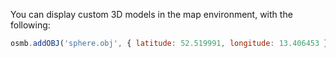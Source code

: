 <link rel="stylesheet" href="assets/OSMBuildings/OSMBuildings.css">
<link rel=stylesheet href=assets/tutorial_prep.css>
<script src=assets/OSMBuildings/OSMBuildings.js></script>

<div id='map'></div>

<script src=assets/tutorial_prep.js></script>

<script>
  map.setPosition({latitude: 52.519991, longitude: 13.406453});
  map.setTilt(30);
  map.setZoom(19);
  osmb.addOBJ('./assets/models/sphere.obj', { latitude: 52.519991, longitude: 13.406453 }, { id: "my_object_1", color: 'red'});
</script>

You can display custom 3D models in the map environment, with the following:

````javascript
osmb.addOBJ('sphere.obj', { latitude: 52.519991, longitude: 13.406453 }, { id: "my_object_1", color: 'red'});
````
